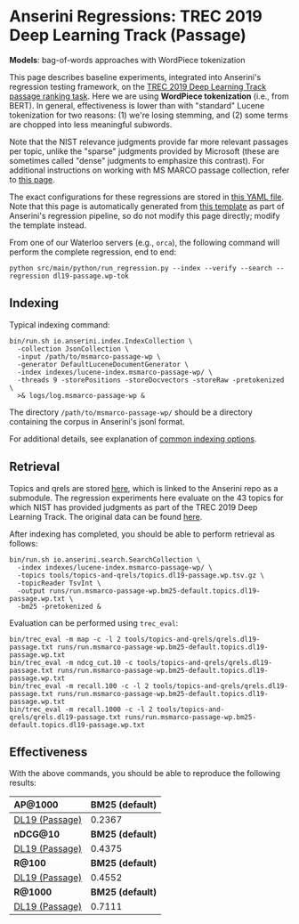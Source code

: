 # Anserini Regressions: TREC 2019 Deep Learning Track (Passage)

**Models**: bag-of-words approaches with WordPiece tokenization

This page describes baseline experiments, integrated into Anserini's regression testing framework, on the [TREC 2019 Deep Learning Track passage ranking task](https://trec.nist.gov/data/deep2019.html).
Here we are using **WordPiece tokenization** (i.e., from BERT).
In general, effectiveness is lower than with "standard" Lucene tokenization for two reasons: (1) we're losing stemming, and (2) some terms are chopped into less meaningful subwords.

Note that the NIST relevance judgments provide far more relevant passages per topic, unlike the "sparse" judgments provided by Microsoft (these are sometimes called "dense" judgments to emphasize this contrast).
For additional instructions on working with MS MARCO passage collection, refer to [this page](../../docs/experiments-msmarco-passage.md).

The exact configurations for these regressions are stored in [this YAML file](../../src/main/resources/regression/dl19-passage.wp-tok.yaml).
Note that this page is automatically generated from [this template](../../src/main/resources/docgen/templates/dl19-passage.wp-tok.template) as part of Anserini's regression pipeline, so do not modify this page directly; modify the template instead.

From one of our Waterloo servers (e.g., `orca`), the following command will perform the complete regression, end to end:

```
python src/main/python/run_regression.py --index --verify --search --regression dl19-passage.wp-tok
```

## Indexing

Typical indexing command:

```
bin/run.sh io.anserini.index.IndexCollection \
  -collection JsonCollection \
  -input /path/to/msmarco-passage-wp \
  -generator DefaultLuceneDocumentGenerator \
  -index indexes/lucene-index.msmarco-passage-wp/ \
  -threads 9 -storePositions -storeDocvectors -storeRaw -pretokenized \
  >& logs/log.msmarco-passage-wp &
```

The directory `/path/to/msmarco-passage-wp/` should be a directory containing the corpus in Anserini's jsonl format.

For additional details, see explanation of [common indexing options](../../docs/common-indexing-options.md).

## Retrieval

Topics and qrels are stored [here](https://github.com/castorini/anserini-tools/tree/master/topics-and-qrels), which is linked to the Anserini repo as a submodule.
The regression experiments here evaluate on the 43 topics for which NIST has provided judgments as part of the TREC 2019 Deep Learning Track.
The original data can be found [here](https://trec.nist.gov/data/deep2019.html).

After indexing has completed, you should be able to perform retrieval as follows:

```
bin/run.sh io.anserini.search.SearchCollection \
  -index indexes/lucene-index.msmarco-passage-wp/ \
  -topics tools/topics-and-qrels/topics.dl19-passage.wp.tsv.gz \
  -topicReader TsvInt \
  -output runs/run.msmarco-passage-wp.bm25-default.topics.dl19-passage.wp.txt \
  -bm25 -pretokenized &
```

Evaluation can be performed using `trec_eval`:

```
bin/trec_eval -m map -c -l 2 tools/topics-and-qrels/qrels.dl19-passage.txt runs/run.msmarco-passage-wp.bm25-default.topics.dl19-passage.wp.txt
bin/trec_eval -m ndcg_cut.10 -c tools/topics-and-qrels/qrels.dl19-passage.txt runs/run.msmarco-passage-wp.bm25-default.topics.dl19-passage.wp.txt
bin/trec_eval -m recall.100 -c -l 2 tools/topics-and-qrels/qrels.dl19-passage.txt runs/run.msmarco-passage-wp.bm25-default.topics.dl19-passage.wp.txt
bin/trec_eval -m recall.1000 -c -l 2 tools/topics-and-qrels/qrels.dl19-passage.txt runs/run.msmarco-passage-wp.bm25-default.topics.dl19-passage.wp.txt
```

## Effectiveness

With the above commands, you should be able to reproduce the following results:

| **AP@1000**                                                                                                  | **BM25 (default)**|
|:-------------------------------------------------------------------------------------------------------------|-----------|
| [DL19 (Passage)](https://trec.nist.gov/data/deep2019.html)                                                   | 0.2367    |
| **nDCG@10**                                                                                                  | **BM25 (default)**|
| [DL19 (Passage)](https://trec.nist.gov/data/deep2019.html)                                                   | 0.4375    |
| **R@100**                                                                                                    | **BM25 (default)**|
| [DL19 (Passage)](https://trec.nist.gov/data/deep2019.html)                                                   | 0.4552    |
| **R@1000**                                                                                                   | **BM25 (default)**|
| [DL19 (Passage)](https://trec.nist.gov/data/deep2019.html)                                                   | 0.7111    |
